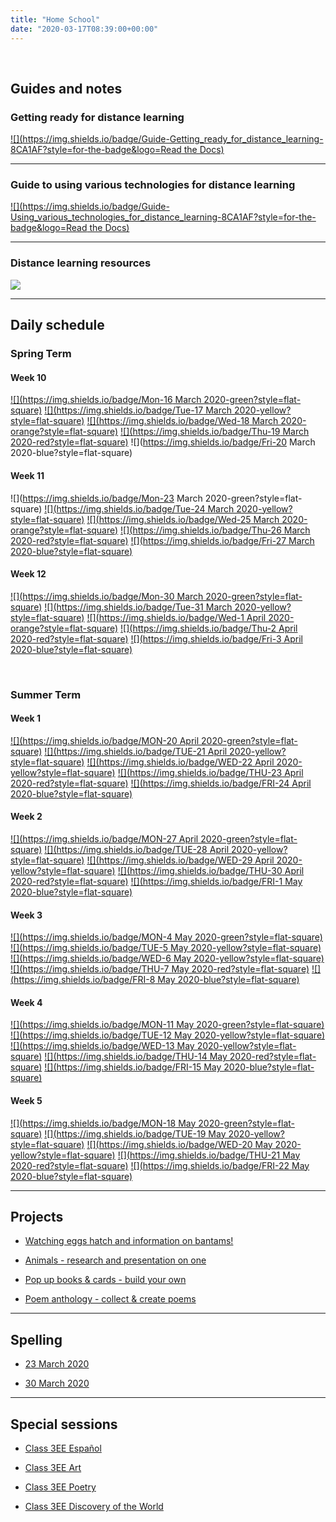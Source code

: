 ```yaml
---
title: "Home School"
date: "2020-03-17T08:39:00+00:00"
---
```


&nbsp;

## Guides and notes

### Getting ready for distance learning
[![](https://img.shields.io/badge/Guide-Getting_ready_for_distance_learning-8CA1AF?style=for-the-badge&logo=Read the Docs)](/home_school_getting_ready/)

<hr>

### Guide to using various technologies for distance learning
[![](https://img.shields.io/badge/Guide-Using_various_technologies_for_distance_learning-8CA1AF?style=for-the-badge&logo=Read the Docs)](/home_school_guide/)

<hr>

### Distance learning resources
[![](https://img.shields.io/badge/Notes-Distance_learning_resources-00B057?style=for-the-badge&logo=Koding)](/home_school_resources/)

<hr>

## Daily schedule

### Spring Term

#### Week 10

[![](https://img.shields.io/badge/Mon-16 March 2020-green?style=flat-square)](/home_school_schedule_16Mar2020/) [![](https://img.shields.io/badge/Tue-17 March 2020-yellow?style=flat-square)](/home_school_schedule_17Mar2020/) [![](https://img.shields.io/badge/Wed-18 March 2020-orange?style=flat-square)](/home_school_schedule_18Mar2020/) [![](https://img.shields.io/badge/Thu-19 March 2020-red?style=flat-square)](/home_school_schedule_19Mar2020/) 
![](https://img.shields.io/badge/Fri-20 March 2020-blue?style=flat-square)

#### Week 11

![](https://img.shields.io/badge/Mon-23 March 2020-green?style=flat-square)
[![](https://img.shields.io/badge/Tue-24 March 2020-yellow?style=flat-square)](/home_school_schedule_24Mar2020/) [![](https://img.shields.io/badge/Wed-25 March 2020-orange?style=flat-square)](/home_school_schedule_25Mar2020/) [![](https://img.shields.io/badge/Thu-26 March 2020-red?style=flat-square)](/home_school_schedule_26Mar2020/) 
[![](https://img.shields.io/badge/Fri-27 March 2020-blue?style=flat-square)](/home_school_schedule_27Mar2020/)

#### Week 12

[![](https://img.shields.io/badge/Mon-30 March 2020-green?style=flat-square)](/home_school_schedule_30Mar2020/)
[![](https://img.shields.io/badge/Tue-31 March 2020-yellow?style=flat-square)](/home_school_schedule_31Mar2020/) [![](https://img.shields.io/badge/Wed-1 April 2020-orange?style=flat-square)](/home_school_schedule_01Apr2020/) 
[![](https://img.shields.io/badge/Thu-2 April 2020-red?style=flat-square)](/home_school_schedule_02Apr2020/) 
[![](https://img.shields.io/badge/Fri-3 April 2020-blue?style=flat-square)](/home_school_schedule_03Apr2020/)

<br>

### Summer Term

#### Week 1

[![](https://img.shields.io/badge/MON-20 April 2020-green?style=flat-square)](/home_school_schedule_20Apr2020/) [![](https://img.shields.io/badge/TUE-21 April 2020-yellow?style=flat-square)](/home_school_schedule_21Apr2020/) [![](https://img.shields.io/badge/WED-22 April 2020-yellow?style=flat-square)](/home_school_schedule_22Apr2020/) [![](https://img.shields.io/badge/THU-23 April 2020-red?style=flat-square)](/home_school_schedule_23Apr2020/) 
[![](https://img.shields.io/badge/FRI-24 April 2020-blue?style=flat-square)](/home_school_schedule_24Apr2020/)

#### Week 2

[![](https://img.shields.io/badge/MON-27 April 2020-green?style=flat-square)](/home_school_schedule_27Apr2020/) [![](https://img.shields.io/badge/TUE-28 April 2020-yellow?style=flat-square)](/home_school_schedule_28Apr2020/) [![](https://img.shields.io/badge/WED-29 April 2020-yellow?style=flat-square)](/home_school_schedule_29Apr2020/) [![](https://img.shields.io/badge/THU-30 April 2020-red?style=flat-square)](/home_school_schedule_30Apr2020/) 
[![](https://img.shields.io/badge/FRI-1 May 2020-blue?style=flat-square)](/home_school_schedule_01May2020/)

#### Week 3

[![](https://img.shields.io/badge/MON-4 May 2020-green?style=flat-square)](/home_school_schedule_04May2020/) 
[![](https://img.shields.io/badge/TUE-5 May 2020-yellow?style=flat-square)](/home_school_schedule_05May2020/) 
[![](https://img.shields.io/badge/WED-6 May 2020-yellow?style=flat-square)](/home_school_schedule_06May2020/) 
[![](https://img.shields.io/badge/THU-7 May 2020-red?style=flat-square)](/home_school_schedule_07May2020/) 
[![](https://img.shields.io/badge/FRI-8 May 2020-blue?style=flat-square)](/home_school_schedule_08May2020/)

#### Week 4

[![](https://img.shields.io/badge/MON-11 May 2020-green?style=flat-square)](/home_school_schedule_11May2020/) 
[![](https://img.shields.io/badge/TUE-12 May 2020-yellow?style=flat-square)](/home_school_schedule_12May2020/) 
[![](https://img.shields.io/badge/WED-13 May 2020-yellow?style=flat-square)](/home_school_schedule_13May2020/) 
[![](https://img.shields.io/badge/THU-14 May 2020-red?style=flat-square)](/home_school_schedule_14May2020/) 
[![](https://img.shields.io/badge/FRI-15 May 2020-blue?style=flat-square)](/home_school_schedule_15May2020/)

#### Week 5

[![](https://img.shields.io/badge/MON-18 May 2020-green?style=flat-square)](/home_school_schedule_18May2020/) 
[![](https://img.shields.io/badge/TUE-19 May 2020-yellow?style=flat-square)](/home_school_schedule_19May2020/) 
[![](https://img.shields.io/badge/WED-20 May 2020-yellow?style=flat-square)](/home_school_schedule_20May2020/) 
[![](https://img.shields.io/badge/THU-21 May 2020-red?style=flat-square)](/home_school_schedule_21May2020/) 
[![](https://img.shields.io/badge/FRI-22 May 2020-blue?style=flat-square)](/home_school_schedule_22May2020/)

<hr>

## Projects

* [Watching eggs hatch and information on bantams!](/projects/project1/)

* [Animals - research and presentation on one](/projects/project2/)

* [Pop up books & cards - build your own](/projects/project3/)

* [Poem anthology - collect & create poems](/projects/project4/)

<hr>

## Spelling

* [23 March 2020](/spelling_23Mar2020/)

* [30 March 2020](/spelling_30Mar2020/)

<hr>

## Special sessions

* [Class 3EE Español](/home_school_español/)

* [Class 3EE Art](/home_school_art/)

* [Class 3EE Poetry](/home_school_poetry/)

* [Class 3EE Discovery of the World](/home_school_dow/)

<br/>
<br/>
